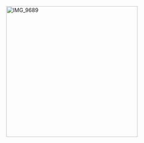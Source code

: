 <img src="https://github.com/reemhd/reemhd/assets/113103959/25ab5409-48aa-4ba8-8db6-d8515213ceeb" alt="IMG_9689" width="350" height="350">

<!--
**reemhd/reemhd** is a ✨ _special_ ✨ repository because its `README.md` (this file) appears on your GitHub profile.

Here are some ideas to get you started:

- 
- 
- 👯 I’m looking to collaborate on ...
- 🤔 I’m looking for help with ...
- 💬 Ask me about ...
- 📫 How to reach me: ...
- 😄 Pronouns: ...
- ⚡ Fun fact: ...
-->
